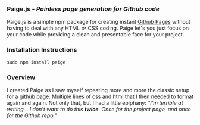 ### Paige.js - *Painless page generation for Github code*

Paige.js is a simple npm package for creating instant [Github Pages](http://pages.github.com/) without having to deal with any HTML *or* CSS coding. Paige let's you just focus on your code while providing a clean and presentable face for your project.

### Installation Instructions

`` sudo npm install paige ``

### Overview

I created Paige as I saw myself repeating more and more the classic setup for a github page. Multiple lines of css and html that I then needed to format again and again. Not only that, but I had a little epiphany: *"I'm terrible at writing... I don't want to do this **twice**. Once for the project page, and once for the Github repo."*